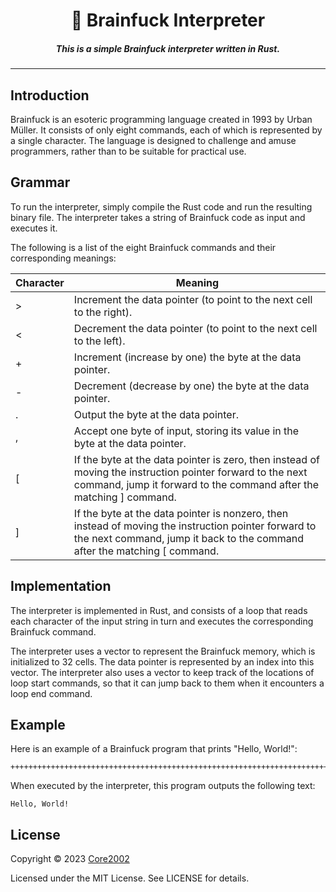 <h1 align="center">🧠 Brainfuck Interpreter</h1>
<h5 align="center">This is a simple Brainfuck interpreter written in Rust.</h5>

------

## Introduction

Brainfuck is an esoteric programming language created in 1993 by Urban Müller. It consists of only eight commands, each of which is represented by a single character. The language is designed to challenge and amuse programmers, rather than to be suitable for practical use.

## Grammar

To run the interpreter, simply compile the Rust code and run the resulting binary file. The interpreter takes a string of Brainfuck code as input and executes it.

The following is a list of the eight Brainfuck commands and their corresponding meanings:

| Character | Meaning                                                                                                                                                                   |
|-----------|---------------------------------------------------------------------------------------------------------------------------------------------------------------------------|
| >         | Increment the data pointer (to point to the next cell to the right).                                                                                                       |
| <         | Decrement the data pointer (to point to the next cell to the left).                                                                                                        |
| +         | Increment (increase by one) the byte at the data pointer.                                                                                                                  |
| -         | Decrement (decrease by one) the byte at the data pointer.                                                                                                                  |
| .         | Output the byte at the data pointer.                                                                                                                                       |
| ,         | Accept one byte of input, storing its value in the byte at the data pointer.                                                                                                |
| [         | If the byte at the data pointer is zero, then instead of moving the instruction pointer forward to the next command, jump it forward to the command after the matching ] command. |
| ]         | If the byte at the data pointer is nonzero, then instead of moving the instruction pointer forward to the next command, jump it back to the command after the matching [ command. |

## Implementation

The interpreter is implemented in Rust, and consists of a loop that reads each character of the input string in turn and executes the corresponding Brainfuck command.

The interpreter uses a vector to represent the Brainfuck memory, which is initialized to 32 cells. The data pointer is represented by an index into this vector. The interpreter also uses a vector to keep track of the locations of loop start commands, so that it can jump back to them when it encounters a loop end command.

## Example

Here is an example of a Brainfuck program that prints "Hello, World!":

```brainfuck
+++++++++++++++++++++++++++++++++++++++++++++++++++++++++++++++++++++++++.>+++++++++++++++++++++++++++++++++++++++++++++++++++++++++++++++++++++++++++++++++++++++++++++++++++++.>++++++++++++++++++++++++++++++++++++++++++++++++++++++++++++++++++++++++++++++++++++++++++++++++++++++++++++.>++++++++++++++++++++++++++++++++++++++++++++++++++++++++++++++++++++++++++++++++++++++++++++++++++++++++++++.>+++++++++++++++++++++++++++++++++++++++++++++++++++++++++++++++++++++++++++++++++++++++++++++++++++++++++++++++.>++++++++++++++++++++++++++++++++.>+++++++++++++++++++++++++++++++++++++++++++++++++++++++++++++++++++++++++++++++++++++++.>+++++++++++++++++++++++++++++++++++++++++++++++++++++++++++++++++++++++++++++++++++++++++++++++++++++++++++++++.>++++++++++++++++++++++++++++++++++++++++++++++++++++++++++++++++++++++++++++++++++++++++++++++++++++++++++++++++++.>++++++++++++++++++++++++++++++++++++++++++++++++++++++++++++++++++++++++++++++++++++++++++++++++++++++++++++.>++++++++++++++++++++++++++++++++++++++++++++++++++++++++++++++++++++++++++++++++++++++++++++++++++++.>+++++++++++++++++++++++++++++++++.
```

When executed by the interpreter, this program outputs the following text:

```text
Hello, World!
```

## License

Copyright &copy; 2023 [Core2002](https://github.com/Core2002)

Licensed under the MIT License. See LICENSE for details.
